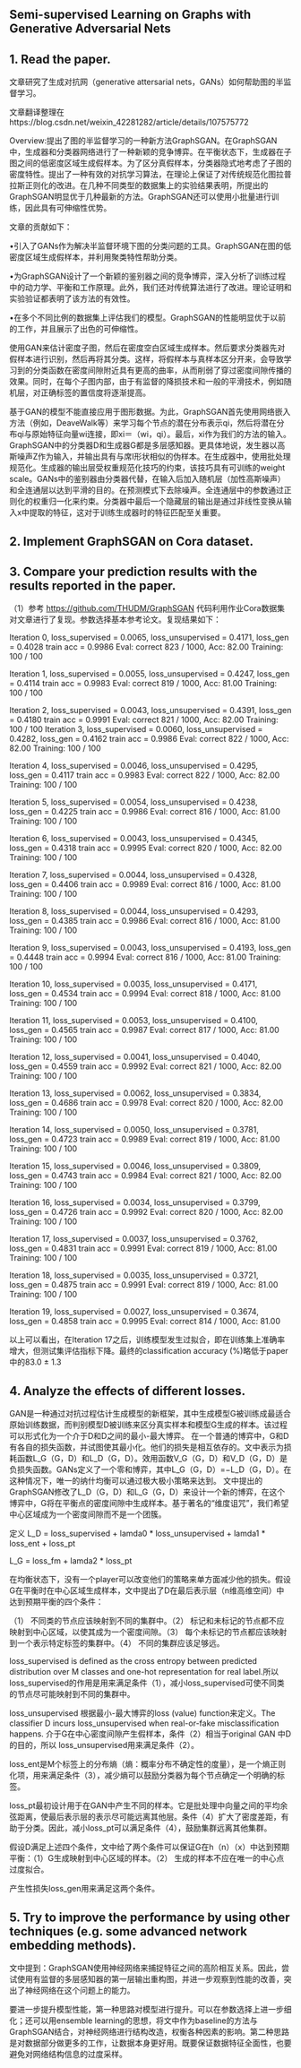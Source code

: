 ## Semi-supervised Learning on Graphs with Generative Adversarial Nets

## 1. Read the paper.

文章研究了生成对抗网（generative attersarial nets，GANs）如何帮助图的半监督学习。

文章翻译整理在https://blog.csdn.net/weixin_42281282/article/details/107575772

Overview:提出了图的半监督学习的一种新方法GraphSGAN。在GraphSGAN中，生成器和分类器网络进行了一种新颖的竞争博弈。在平衡状态下，生成器在子图之间的低密度区域生成假样本。为了区分真假样本，分类器隐式地考虑了子图的密度特性。提出了一种有效的对抗学习算法，在理论上保证了对传统规范化图拉普拉斯正则化的改进。在几种不同类型的数据集上的实验结果表明，所提出的GraphSGAN明显优于几种最新的方法。GraphSGAN还可以使用小批量进行训练，因此具有可伸缩性优势。

文章的贡献如下：

•引入了GANs作为解决半监督环境下图的分类问题的工具。GraphSGAN在图的低密度区域生成假样本，并利用聚类特性帮助分类。

•为GraphSGAN设计了一个新颖的鉴别器之间的竞争博弈，深入分析了训练过程中的动力学、平衡和工作原理。此外，我们还对传统算法进行了改进。理论证明和实验验证都表明了该方法的有效性。

•在多个不同比例的数据集上评估我们的模型。GraphSGAN的性能明显优于以前的工作，并且展示了出色的可伸缩性。

使用GAN来估计密度子图，然后在密度空白区域生成样本。然后要求分类器先对假样本进行识别，然后再将其分类。这样，将假样本与真样本区分开来，会导致学习到的分类函数在密度间隙附近具有更高的曲率，从而削弱了穿过密度间隙传播的效果。同时，在每个子图内部，由于有监督的降损技术和一般的平滑技术，例如随机层，对正确标签的置信度将逐渐提高。

基于GAN的模型不能直接应用于图形数据。为此，GraphSGAN首先使用网络嵌入方法（例如，DeaveWalk等）来学习每个节点的潜在分布表示qi，然后将潜在分布qi与原始特征向量wi连接，即xi＝（wi，qi）。最后，xi作为我们的方法的输入。GraphSGAN中的分类器D和生成器G都是多层感知器。更具体地说，发生器以高斯噪声Z作为输入，并输出具有与席I形状相似的伪样本。在生成器中，使用批处理规范化。生成器的输出层受权重规范化技巧的约束，该技巧具有可训练的weight scale。GANs中的鉴别器由分类器代替，在输入后加入随机层（加性高斯噪声）和全连通层以达到平滑的目的。在预测模式下去除噪声。全连通层中的参数通过正则化的权重归一化来约束。分类器中最后一个隐藏层的输出是通过非线性变换从输入x中提取的特征，这对于训练生成器时的特征匹配至关重要。

## 2. Implement GraphSGAN on Cora dataset.
## 3. Compare your prediction results with the results reported in the paper.

（1）参考 https://github.com/THUDM/GraphSGAN 代码利用作业Cora数据集对文章进行了复现。参数选择基本参考论文。复现结果如下：

Iteration 0, loss_supervised = 0.0065, loss_unsupervised = 0.4171, loss_gen = 0.4028 train acc = 0.9986
Eval: correct 823 / 1000, Acc: 82.00
Training: 100 / 100

Iteration 1, loss_supervised = 0.0055, loss_unsupervised = 0.4247, loss_gen = 0.4114 train acc = 0.9983
Eval: correct 819 / 1000, Acc: 81.00
Training: 100 / 100

Iteration 2, loss_supervised = 0.0043, loss_unsupervised = 0.4391, loss_gen = 0.4180 train acc = 0.9991
Eval: correct 821 / 1000, Acc: 82.00
Training: 100 / 100
Iteration 3, loss_supervised = 0.0060, loss_unsupervised = 0.4282, loss_gen = 0.4162 train acc = 0.9986
Eval: correct 822 / 1000, Acc: 82.00
Training: 100 / 100

Iteration 4, loss_supervised = 0.0046, loss_unsupervised = 0.4295, loss_gen = 0.4117 train acc = 0.9983
Eval: correct 822 / 1000, Acc: 82.00
Training: 100 / 100

Iteration 5, loss_supervised = 0.0054, loss_unsupervised = 0.4238, loss_gen = 0.4225 train acc = 0.9986
Eval: correct 816 / 1000, Acc: 81.00
Training: 100 / 100

Iteration 6, loss_supervised = 0.0043, loss_unsupervised = 0.4345, loss_gen = 0.4318 train acc = 0.9995
Eval: correct 820 / 1000, Acc: 82.00
Training: 100 / 100

Iteration 7, loss_supervised = 0.0044, loss_unsupervised = 0.4328, loss_gen = 0.4406 train acc = 0.9989
Eval: correct 816 / 1000, Acc: 81.00
Training: 100 / 100

Iteration 8, loss_supervised = 0.0044, loss_unsupervised = 0.4293, loss_gen = 0.4385 train acc = 0.9986
Eval: correct 816 / 1000, Acc: 81.00
Training: 100 / 100

Iteration 9, loss_supervised = 0.0043, loss_unsupervised = 0.4193, loss_gen = 0.4448 train acc = 0.9994
Eval: correct 816 / 1000, Acc: 81.00
Training: 100 / 100

Iteration 10, loss_supervised = 0.0035, loss_unsupervised = 0.4171, loss_gen = 0.4534 train acc = 0.9994
Eval: correct 818 / 1000, Acc: 81.00
Training: 100 / 100

Iteration 11, loss_supervised = 0.0053, loss_unsupervised = 0.4100, loss_gen = 0.4565 train acc = 0.9987
Eval: correct 817 / 1000, Acc: 81.00
Training: 100 / 100

Iteration 12, loss_supervised = 0.0041, loss_unsupervised = 0.4040, loss_gen = 0.4559 train acc = 0.9992
Eval: correct 821 / 1000, Acc: 82.00
Training: 100 / 100

Iteration 13, loss_supervised = 0.0062, loss_unsupervised = 0.3834, loss_gen = 0.4686 train acc = 0.9978
Eval: correct 820 / 1000, Acc: 82.00
Training: 100 / 100

Iteration 14, loss_supervised = 0.0050, loss_unsupervised = 0.3781, loss_gen = 0.4723 train acc = 0.9989
Eval: correct 819 / 1000, Acc: 81.00
Training: 100 / 100

Iteration 15, loss_supervised = 0.0046, loss_unsupervised = 0.3809, loss_gen = 0.4743 train acc = 0.9984
Eval: correct 821 / 1000, Acc: 82.00
Training: 100 / 100

Iteration 16, loss_supervised = 0.0034, loss_unsupervised = 0.3799, loss_gen = 0.4726 train acc = 0.9992
Eval: correct 820 / 1000, Acc: 82.00
Training: 100 / 100

Iteration 17, loss_supervised = 0.0037, loss_unsupervised = 0.3762, loss_gen = 0.4831 train acc = 0.9991
Eval: correct 819 / 1000, Acc: 81.00
Training: 100 / 100

Iteration 18, loss_supervised = 0.0035, loss_unsupervised = 0.3721, loss_gen = 0.4875 train acc = 0.9991
Eval: correct 819 / 1000, Acc: 81.00
Training: 100 / 100

Iteration 19, loss_supervised = 0.0027, loss_unsupervised = 0.3674, loss_gen = 0.4858 train acc = 0.9995
Eval: correct 814 / 1000, Acc: 81.00

以上可以看出，在Iteration 17之后，训练模型发生过拟合，即在训练集上准确率增大，但测试集评估指标下降。最终的classification accuracy (%)略低于paper中的83.0 ± 1.3



## 4. Analyze the effects of different losses.

GAN是一种通过对抗过程估计生成模型的新框架，其中生成模型G被训练成最适合原始训练数据，而判别模型D被训练来区分真实样本和模型G生成的样本。该过程可以形式化为一个介于D和D之间的最小-最大博弈。
在一个普通的博弈中，G和D有各自的损失函数，并试图使其最小化。他们的损失是相互依存的。文中表示为损耗函数L_G（G，D）和L_D（G，D）。效用函数V_G（G，D）和V_D（G，D）是负损失函数。GANs定义了一个零和博弈，其中L_G（G，D）=−L_D（G，D）。在这种情况下，唯一的纳什均衡可以通过极大极小策略来达到。
文中提出的GraphSGAN修改了L_D（G，D）和L_G（G，D）来设计一个新的博弈，在这个博弈中，G将在平衡点的密度间隙中生成样本。基于著名的“维度诅咒”，我们希望中心区域成为一个密度间隙而不是一个团簇。

定义 L_D = loss_supervised + lamda0 * loss_unsupervised + lamda1 * loss_ent + loss_pt

L_G = loss_fm + lamda2 * loss_pt

在均衡状态下，没有一个player可以改变他们的策略来单方面减少他的损失。假设G在平衡时在中心区域生成样本，文中提出了D在最后表示层（n维高维空间）中达到预期平衡的四个条件：

（1） 不同类的节点应该映射到不同的集群中。（2） 标记和未标记的节点都不应映射到中心区域，以使其成为一个密度间隙。（3） 每个未标记的节点都应该映射到一个表示特定标签的集群中。（4） 不同的集群应该足够远。

 loss_supervised is defined as the cross entropy between predicted distribution over M classes and one-hot representation for real label.所以loss_supervised的作用是用来满足条件（1），减小loss_supervised可使不同类的节点尽可能映射到不同的集群中。
 
 loss_unsupervised 根据最小-最大博弈的loss (value) function来定义。The classifier D incurs loss_unsupervised when real-or-fake misclassification happens.
介于G在中心密度间隙产生假样本，条件（2）相当于original GAN 中D的目的，所以 loss_unsupervised用来满足条件（2）。

loss_ent是M个标签上的分布熵（熵：概率分布不确定性的度量），是一个熵正则化项，用来满足条件（3），减少熵可以鼓励分类器为每个节点确定一个明确的标签。

loss_pt最初设计用于在GAN中产生不同的样本。它是批处理中向量之间的平均余弦距离，使最后表示层的表示尽可能远离其他层。条件（4）扩大了密度差距，有助于分类。因此，减小loss_pt可以满足条件（4），鼓励集群远离其他集群。

假设D满足上述四个条件，文中给了两个条件可以保证G在h（n）（x）中达到预期平衡：（1）G生成映射到中心区域的样本。（2） 生成的样本不应在唯一的中心点过度拟合。

产生性损失loss_gen用来满足这两个条件。

## 5. Try to improve the performance by using other techniques (e.g. some advanced network embedding methods).

文中提到：GraphSGAN使用神经网络来捕捉特征之间的高阶相互关系。因此，尝试使用有监督的多层感知器的第一层输出重构图，并进一步观察到性能的改善，突出了神经网络在这个问题上的能力。

要进一步提升模型性能，第一种思路对模型进行提升。可以在参数选择上进一步细化；还可以用ensemble learning的思想，将文中作为baseline的方法与GraphSGAN结合，对神经网络进行结构改造，权衡各种因素的影响。第二种思路是对数据部分做更多的工作，让数据本身更好用。既要保证数据特征全面性，也要避免对网络结构信息的过度采样。
